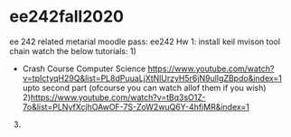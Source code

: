 # ee242fall2020
ee 242 related metarial
moodle pass: ee242
Hw 1:
install keil mvison tool chain
watch the below tutorials:
1)
- Crash Course Computer Science
https://www.youtube.com/watch?v=tpIctyqH29Q&list=PL8dPuuaLjXtNlUrzyH5r6jN9ulIgZBpdo&index=1
upto second part (ofcourse you can watch allof them if you wish)
2)https://www.youtube.com/watch?v=tBq3sO1Z-7o&list=PLNyfXcjhOAwOF-7S-ZoW2wuQ6Y-4hfjMR&index=1
3)

